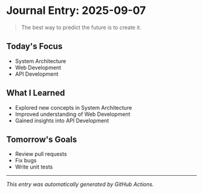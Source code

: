 # Journal Entry: 2025-09-07

> The best way to predict the future is to create it.

## Today's Focus
- System Architecture
- Web Development
- API Development

## What I Learned
- Explored new concepts in System Architecture
- Improved understanding of Web Development
- Gained insights into API Development

## Tomorrow's Goals
- Review pull requests
- Fix bugs
- Write unit tests

---
*This entry was automatically generated by GitHub Actions.*